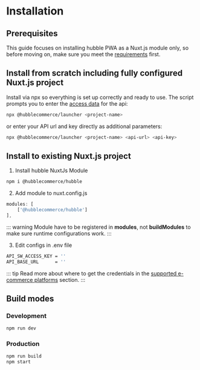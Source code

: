 # Installation

## Prerequisites
This guide focuses on installing hubble PWA as a Nuxt.js module only,
so before moving on, make sure you meet the [requirements](/pwa/what/requirements.html) first.

## Install from scratch including fully configured Nuxt.js project

Install via npx so everything is set up correctly and ready to use. The script prompts you to enter the
[access data](https://docs.shopware.com/en/shopware-6-en/settings/saleschannel#api-access) for the api:
```sh
npx @hubblecommerce/launcher <project-name>
```
or enter your API url and key directly as additional parameters:
```sh
npx @hubblecommerce/launcher <project-name> <api-url> <api-key>
```

## Install to existing Nuxt.js project

1. Install hubble NuxtJs Module
```sh
npm i @hubblecommerce/hubble
```

2. Add module to nuxt.config.js
```js
modules: [
    ['@hubblecommerce/hubble']
],
```

::: warning
Module have to be registered in **modules**, not **buildModules** to make sure runtime configurations work.
:::


3. Edit configs in .env file
```sh
API_SW_ACCESS_KEY = ''
API_BASE_URL      = ''
```
::: tip
Read more about where to get the credentials in the [supported e-commerce platforms](/pwa/what/requirements.html#supported-e-commerce-platforms) section.
:::

## Build modes

### Development

```sh
npm run dev
```

### Production

```sh
npm run build
npm start
```